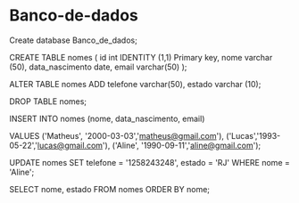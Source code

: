 # Banco-de-dados

Create database Banco_de_dados;

CREATE TABLE nomes (
	id int IDENTITY (1,1) Primary key, 
	nome varchar (50),
	data_nascimento date,
	email varchar(50)
	);

ALTER TABLE nomes
	ADD 
	telefone varchar(50),
	estado varchar (10);

DROP TABLE nomes;

INSERT INTO nomes (nome, data_nascimento, email)

VALUES ('Matheus', '2000-03-03','matheus@gmail.com'),
	   ('Lucas','1993-05-22','lucas@gmail.com'),
	   ('Aline', '1990-09-11','aline@gmail.com');

UPDATE nomes
SET telefone = '1258243248', estado = 'RJ'
WHERE nome = 'Aline';

SELECT nome, estado 
FROM nomes
ORDER BY nome;

